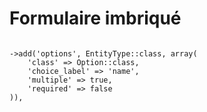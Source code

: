 
# Formulaire imbriqué

```

->add('options', EntityType::class, array(
	'class' => Option::class,
	'choice_label' => 'name',
	'multiple' => true,
	'required' => false
)),
```
						
